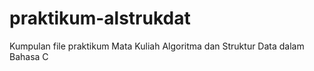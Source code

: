 # praktikum-alstrukdat
Kumpulan file praktikum Mata Kuliah Algoritma dan Struktur Data dalam Bahasa C
